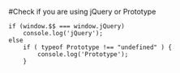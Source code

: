 #Check if you are using jQuery or Prototype

```
if (window.$$ === window.jQuery)
    console.log('jQuery');
else
    if ( typeof Prototype !== "undefined" ) {
      	console.log('Prototype');
    }
```
